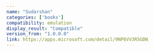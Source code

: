 ```yaml
---
name: "Sudarshan"
categories: ['books']
compatibility: emulation
display_result: "Compatible"
version_from: "1.0.0.0"
link: https://apps.microsoft.com/detail/9NP6VV3R5GDN
---
```

